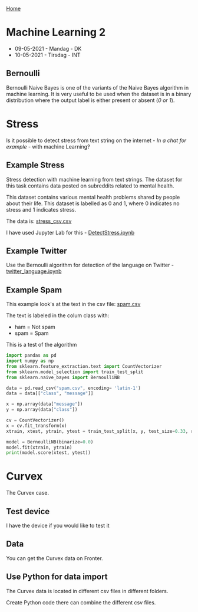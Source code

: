 [Home](modul-4-2.md)
# Machine Learning 2
- 09-05-2021 - Mandag - DK
- 10-05-2021 - Tirsdag - INT

## Bernoulli
Bernoulli Naive Bayes is one of the variants of the Naive Bayes algorithm in machine learning. It is very useful to be used when the dataset is in a binary distribution where the output label is either present or absent (*0 or 1*).

# Stress
Is it possible to detect stress from text string on the internet - *In a chat for example* - with machine Learning?

## Example Stress
Stress detection with machine learning from text strings. The dataset for this task contains data posted on subreddits related to mental health. 

This dataset contains various mental health problems shared by people about their life. This dataset is labelled as 0 and 1, where 0 indicates no stress and 1 indicates stress.

The data is: [stress_csv.csv](./code/stress_csv.csv)

I have used Jupyter Lab for this - [DetectStress.ipynb](./code/DetectStress.ipynb)


## Example Twitter
Use the Bernoulli algorithm for detection of the language on Twitter - [twitter_language.ipynb](./code/twitter_language.ipynb)


## Example Spam
This example look's at the text in the csv file: [spam.csv](./spam.csv)

The text is labeled in the colum class with:

- ham = Not spam
- spam = Spam

This is a test of the algorithm 

```python
import pandas as pd
import numpy as np
from sklearn.feature_extraction.text import CountVectorizer
from sklearn.model_selection import train_test_split
from sklearn.naive_bayes import BernoulliNB

data = pd.read_csv("spam.csv", encoding= 'latin-1')
data = data[["class", "message"]]

x = np.array(data["message"])
y = np.array(data["class"])

cv = CountVectorizer()
x = cv.fit_transform(x)
xtrain, xtest, ytrain, ytest = train_test_split(x, y, test_size=0.33, random_state=42)

model = BernoulliNB(binarize=0.0)
model.fit(xtrain, ytrain)
print(model.score(xtest, ytest))
```

# Curvex
The Curvex case.

## Test device
I have the device if you would like to test it

## Data
You can get the Curvex data on Fronter.

## Use Python for data import
The Curvex data is located in different csv files in different folders.

Create Python code there can combine the different csv files.


